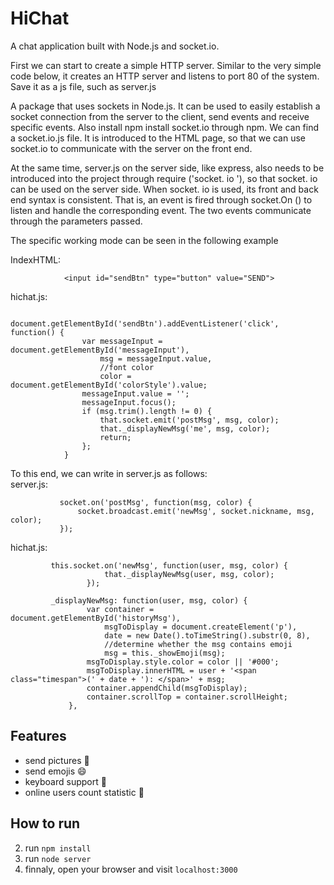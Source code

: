 HiChat
===
 
A chat application built with Node.js and socket.io.

First we can start to create a simple HTTP server.
Similar to the very simple code below, it creates an HTTP server and listens to port 80 of the system.
Save it as a js file, such as server.js

A package that uses sockets in Node.js. It can be used to easily establish a socket connection from the server to the 
client, send events and receive specific events.
Also install npm install socket.io through npm. We can find a socket.io.js file. It is introduced to the HTML page, 
so that we can use socket.io to communicate with the server on the front end.
<script src="/socket.io/socket.io.js"></script>

At the same time, server.js on the server side, like express, also needs to be introduced into the project through
 require ('socket. io '), so that socket. io can be used on the server side.
When socket. io is used, its front and back end syntax is consistent. That is, an event is fired through socket.On () 
to listen and handle the corresponding event. The two events communicate through the parameters passed. 

The specific working mode can be seen in the following example

IndexHTML: 
            
                <input id="sendBtn" type="button" value="SEND">


hichat.js:  

                document.getElementById('sendBtn').addEventListener('click', function() {
                    var messageInput = document.getElementById('messageInput'),
                        msg = messageInput.value,
                        //font color
                        color = document.getElementById('colorStyle').value;
                    messageInput.value = '';
                    messageInput.focus();
                    if (msg.trim().length != 0) {
                        that.socket.emit('postMsg', msg, color);
                        that._displayNewMsg('me', msg, color);
                        return;
                    };
                }
        
To this end, we can write in server.js as follows:       
server.js:  

               socket.on('postMsg', function(msg, color) {
                   socket.broadcast.emit('newMsg', socket.nickname, msg, color);
               });    

               
hichat.js:  
             
                    
             this.socket.on('newMsg', function(user, msg, color) {
                         that._displayNewMsg(user, msg, color);
                     });
                   
             _displayNewMsg: function(user, msg, color) {
                     var container = document.getElementById('historyMsg'),
                         msgToDisplay = document.createElement('p'),
                         date = new Date().toTimeString().substr(0, 8),
                         //determine whether the msg contains emoji
                         msg = this._showEmoji(msg);
                     msgToDisplay.style.color = color || '#000';
                     msgToDisplay.innerHTML = user + '<span class="timespan">(' + date + '): </span>' + msg;
                     container.appendChild(msgToDisplay);
                     container.scrollTop = container.scrollHeight;
                 },              
        



Features
---
* send pictures :sunrise:
* send emojis :smile:
* keyboard support :musical_keyboard:
* online users count statistic :ghost:

How to run
---
2. run `npm install` 
3. run `node server`
4. finnaly, open your browser and visit `localhost:3000`


